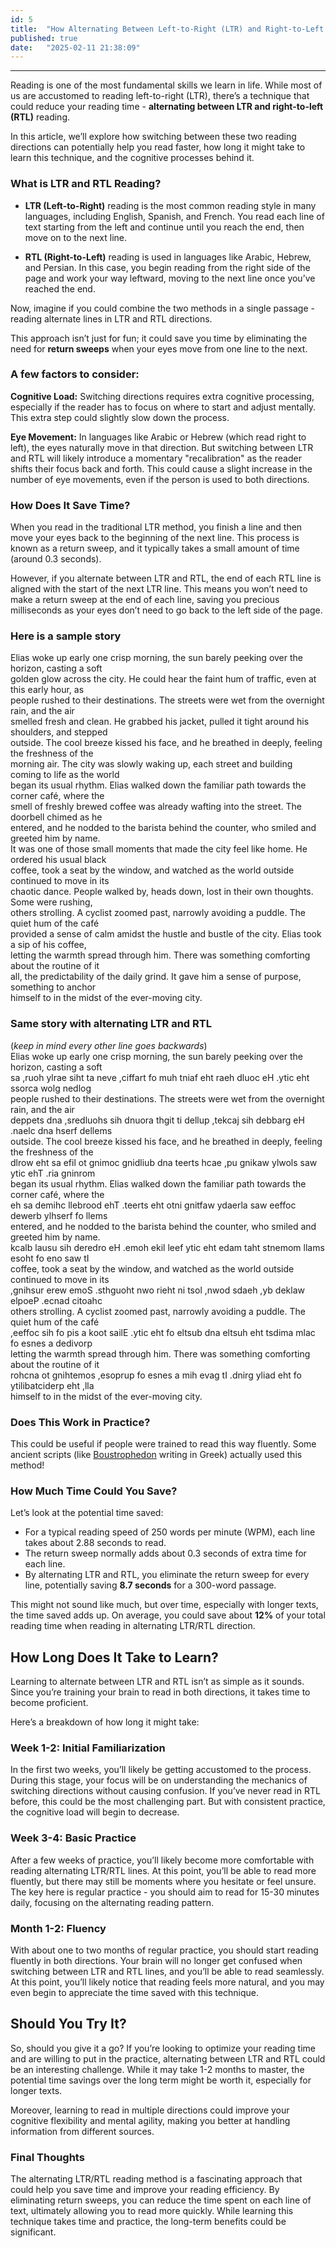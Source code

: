 ```yaml
---
id: 5
title:  "How Alternating Between Left-to-Right (LTR) and Right-to-Left (RTL) Reading Could Save You Time"
published: true
date:   "2025-02-11 21:38:09"
---
```




---

Reading is one of the most fundamental skills we learn in life. While most of us are accustomed to reading left-to-right (LTR), there’s a technique that could reduce your reading time - **alternating between LTR and right-to-left (RTL)** reading. 

In this article, we’ll explore how switching between these two reading directions can potentially help you read faster, how long it might take to learn this technique, and the cognitive processes behind it.

### What is LTR and RTL Reading?

- **LTR (Left-to-Right)** reading is the most common reading style in many languages, including English, Spanish, and French. You read each line of text starting from the left and continue until you reach the end, then move on to the next line.
  
- **RTL (Right-to-Left)** reading is used in languages like Arabic, Hebrew, and Persian. In this case, you begin reading from the right side of the page and work your way leftward, moving to the next line once you’ve reached the end.

Now, imagine if you could combine the two methods in a single passage - reading alternate lines in LTR and RTL directions.

This approach isn’t just for fun; it could save you time by eliminating the need for **return sweeps** when your eyes move from one line to the next.

### A few factors to consider:
**Cognitive Load:**
Switching directions requires extra cognitive processing, especially if the reader has to focus on where to start and adjust mentally. This extra step could slightly slow down the process.

**Eye Movement:**
In languages like Arabic or Hebrew (which read right to left), the eyes naturally move in that direction. But switching between LTR and RTL will likely introduce a momentary "recalibration" as the reader shifts their focus back and forth. This could cause a slight increase in the number of eye movements, even if the person is used to both directions.

### How Does It Save Time?

When you read in the traditional LTR method, you finish a line and then move your eyes back to the beginning of the next line. This process is known as a return sweep, and it typically takes a small amount of time (around 0.3 seconds).

However, if you alternate between LTR and RTL, the end of each RTL line is aligned with the start of the next LTR line. This means you won’t need to make a return sweep at the end of each line, saving you precious milliseconds as your eyes don’t need to go back to the left side of the page.

### Here is a sample story

Elias woke up early one crisp morning, the sun barely peeking over the horizon, casting a soft <br />
golden glow across the city. He could hear the faint hum of traffic, even at this early hour, as <br />
people rushed to their destinations. The streets were wet from the overnight rain, and the air <br />
smelled fresh and clean. He grabbed his jacket, pulled it tight around his shoulders, and stepped <br />
outside. The cool breeze kissed his face, and he breathed in deeply, feeling the freshness of the <br />
morning air. The city was slowly waking up, each street and building coming to life as the world <br />
began its usual rhythm. Elias walked down the familiar path towards the corner café, where the <br />
smell of freshly brewed coffee was already wafting into the street. The doorbell chimed as he <br />
entered, and he nodded to the barista behind the counter, who smiled and greeted him by name. <br />
It was one of those small moments that made the city feel like home. He ordered his usual black <br />
coffee, took a seat by the window, and watched as the world outside continued to move in its <br />
chaotic dance. People walked by, heads down, lost in their own thoughts. Some were rushing, <br />
others strolling. A cyclist zoomed past, narrowly avoiding a puddle. The quiet hum of the café <br />
provided a sense of calm amidst the hustle and bustle of the city. Elias took a sip of his coffee, <br />
letting the warmth spread through him. There was something comforting about the routine of it <br /> 
all, the predictability of the daily grind. It gave him a sense of purpose, something to anchor <br />
himself to in the midst of the ever-moving city. <br />

### Same story with alternating LTR and RTL
(*keep in mind every other line goes backwards*)  
Elias woke up early one crisp morning, the sun barely peeking over the horizon, casting a soft <br />
sa ,ruoh ylrae siht ta neve ,ciffart fo muh tniaf eht raeh dluoc eH .ytic eht ssorca wolg nedlog <br />
people rushed to their destinations. The streets were wet from the overnight rain, and the air <br />
deppets dna ,sredluohs sih dnuora thgit ti dellup ,tekcaj sih debbarg eH .naelc dna hserf dellems <br />
outside. The cool breeze kissed his face, and he breathed in deeply, feeling the freshness of the <br />
dlrow eht sa efil ot gnimoc gnidliub dna teerts hcae ,pu gnikaw ylwols saw ytic ehT .ria gninrom <br />
began its usual rhythm. Elias walked down the familiar path towards the corner café, where the <br />
eh sa demihc llebrood ehT .teerts eht otni gnitfaw ydaerla saw eeffoc dewerb ylhserf fo llems <br />
entered, and he nodded to the barista behind the counter, who smiled and greeted him by name. <br />
kcalb lausu sih deredro eH .emoh ekil leef ytic eht edam taht stnemom llams esoht fo eno saw tI <br />
coffee, took a seat by the window, and watched as the world outside continued to move in its <br />
,gnihsur erew emoS .sthguoht nwo rieht ni tsol ,nwod sdaeh ,yb deklaw elpoeP .ecnad citoahc <br />
others strolling. A cyclist zoomed past, narrowly avoiding a puddle. The quiet hum of the café <br />
,eeffoc sih fo pis a koot sailE .ytic eht fo eltsub dna eltsuh eht tsdima mlac fo esnes a dedivorp <br />
letting the warmth spread through him. There was something comforting about the routine of it <br />
rohcna ot gnihtemos ,esoprup fo esnes a mih evag tI .dnirg yliad eht fo ytilibatciderp eht ,lla <br />
himself to in the midst of the ever-moving city.

### Does This Work in Practice?

This could be useful if people were trained to read this way fluently. Some ancient scripts (like [Boustrophedon](https://en.wikipedia.org/wiki/Boustrophedon) writing in Greek) actually used this method!

### How Much Time Could You Save?

Let’s look at the potential time saved:

- For a typical reading speed of 250 words per minute (WPM), each line takes about 2.88 seconds to read.
- The return sweep normally adds about 0.3 seconds of extra time for each line.
- By alternating LTR and RTL, you eliminate the return sweep for every line, potentially saving **8.7 seconds** for a 300-word passage.

This might not sound like much, but over time, especially with longer texts, the time saved adds up. On average, you could save about **12%** of your total reading time when reading in alternating LTR/RTL direction.

## How Long Does It Take to Learn?

Learning to alternate between LTR and RTL isn’t as simple as it sounds. Since you’re training your brain to read in both directions, it takes time to become proficient.

Here’s a breakdown of how long it might take:

### Week 1-2: Initial Familiarization

In the first two weeks, you’ll likely be getting accustomed to the process. During this stage, your focus will be on understanding the mechanics of switching directions without causing confusion. If you’ve never read in RTL before, this could be the most challenging part. But with consistent practice, the cognitive load will begin to decrease.

### Week 3-4: Basic Practice

After a few weeks of practice, you’ll likely become more comfortable with reading alternating LTR/RTL lines. At this point, you’ll be able to read more fluently, but there may still be moments where you hesitate or feel unsure. The key here is regular practice - you should aim to read for 15-30 minutes daily, focusing on the alternating reading pattern.

### Month 1-2: Fluency

With about one to two months of regular practice, you should start reading fluently in both directions. Your brain will no longer get confused when switching between LTR and RTL lines, and you’ll be able to read seamlessly. At this point, you’ll likely notice that reading feels more natural, and you may even begin to appreciate the time saved with this technique.

## Should You Try It?

So, should you give it a go? If you’re looking to optimize your reading time and are willing to put in the practice, alternating between LTR and RTL could be an interesting challenge. While it may take 1-2 months to master, the potential time savings over the long term might be worth it, especially for longer texts.

Moreover, learning to read in multiple directions could improve your cognitive flexibility and mental agility, making you better at handling information from different sources.

### Final Thoughts

The alternating LTR/RTL reading method is a fascinating approach that could help you save time and improve your reading efficiency. By eliminating return sweeps, you can reduce the time spent on each line of text, ultimately allowing you to read more quickly. While learning this technique takes time and practice, the long-term benefits could be significant.



